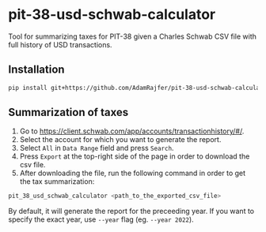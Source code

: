# pit-38-usd-schwab-calculator

Tool for summarizing taxes for PIT-38 given a Charles Schwab CSV file with full history of USD transactions.

## Installation

```bash
pip install git+https://github.com/AdamRajfer/pit-38-usd-schwab-calculator
```

## Summarization of taxes

1. Go to https://client.schwab.com/app/accounts/transactionhistory/#/.
2. Select the account for which you want to generate the report.
2. Select `All` in `Data Range` field and press `Search`.
3. Press `Export` at the top-right side of the page in order to download the csv file.
4. After downloading the file, run the following command in order to get the tax summarization:

```bash
pit_38_usd_schwab_calculator <path_to_the_exported_csv_file>
```

By default, it will generate the report for the preceeding year. If you want to specify the exact year, use `--year` flag (eg. `--year 2022`).
